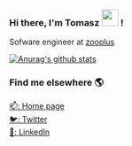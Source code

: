 ### Hi there, I'm Tomasz <img src="https://media.giphy.com/media/hvRJCLFzcasrR4ia7z/giphy.gif" width="30px"> !

Sofware engineer at [zooplus](https://github.com/zooplus)

[![Anurag's github stats](https://github-readme-stats.vercel.app/api?username=tomekz&count_private=true&show_icons=true&theme=react)](https://github.com/tomekz)

### Find me elsewhere 🌎

[📫: Home page](https://tomekz.dev) <br>
[🐦: Twitter](https://twitter.com/tomek_zadrozny) <br>
[💼: LinkedIn](https://www.linkedin.com/in/tzadrozny/) <br>

